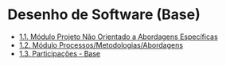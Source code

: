# Desenho de Software (Base)

- [1.1. Módulo Projeto Não Orientado a Abordagens Específicas](Base/1.1.AbordagemNaoEspecifica.md)
- [1.2. Módulo Processos/Metodologias/Abordagens](Base/1.2.ProcessosMetodologiasAbordagens.md)
- [1.3. Participações - Base](Base/1.3.ParticipacoesBase.md)